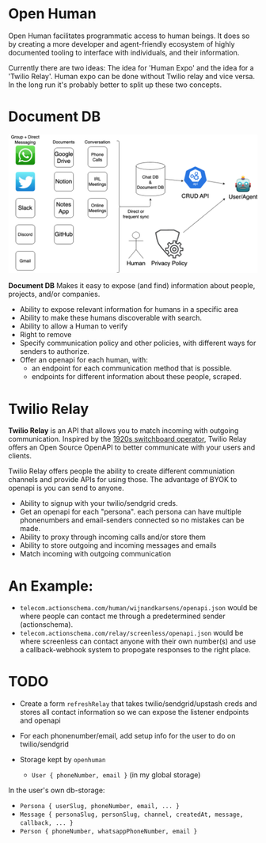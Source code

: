 <!-- For now keep it in here -->

# Open Human

Open Human facilitates programmatic access to human beings. It does so by creating a more developer and agent-friendly ecosystem of highly documented tooling to interface with individuals, and their information.

Currently there are two ideas: The idea for 'Human Expo' and the idea for a 'Twilio Relay'. Human expo can be done without Twilio relay and vice versa. In the long run it's probably better to split up these two concepts.

# Document DB

![](document-db.drawio.png)

**Document DB** Makes it easy to expose (and find) information about people, projects, and/or companies.

- Ability to expose relevant information for humans in a specific area
- Ability to make these humans discoverable with search.
- Ability to allow a Human to verify
- Right to remove
- Specify communication policy and other policies, with different ways for senders to authorize.
- Offer an openapi for each human, with:
  - an endpoint for each communication method that is possible.
  - endpoints for different information about these people, scraped.

# Twilio Relay

**Twilio Relay** is an API that allows you to match incoming with outgoing communication. Inspired by the [1920s switchboard operator](https://en.wikipedia.org/wiki/Telephone_switchboard), Twilio Relay offers an Open Source OpenAPI to better communicate with your users and clients.

Twilio Relay offers people the ability to create different communiation channels and provide APIs for using those. The advantage of BYOK to openapi is you can send to anyone.

- Ability to signup with your twilio/sendgrid creds.
- Get an openapi for each "persona". each persona can have multiple phonenumbers and email-senders connected so no mistakes can be made.
- Ability to proxy through incoming calls and/or store them
- Ability to store outgoing and incoming messages and emails
- Match incoming with outgoing communication

# An Example:

- `telecom.actionschema.com/human/wijnandkarsens/openapi.json` would be where people can contact me through a predetermined sender (actionschema).
- `telecom.actionschema.com/relay/screenless/openapi.json` would be where screenless can contact anyone with their own number(s) and use a callback-webhook system to propogate responses to the right place.

# TODO

- Create a form `refreshRelay` that takes twilio/sendgrid/upstash creds and stores all contact information so we can expose the listener endpoints and openapi
- For each phonenumber/email, add setup info for the user to do on twilio/sendgrid
- Storage kept by `openhuman`

  - `User { phoneNumber, email }` (in my global storage)

In the user's own db-storage:

- `Persona { userSlug, phoneNumber, email, ... }`
- `Message { personaSlug, personSlug, channel, createdAt, message, callback, ... }`
- `Person { phoneNumber, whatsappPhoneNumber, email }`
